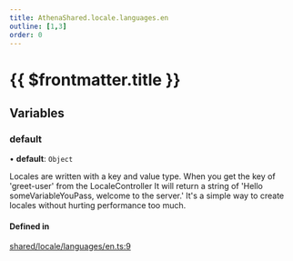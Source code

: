 ```yaml
---
title: AthenaShared.locale.languages.en
outline: [1,3]
order: 0
---
```


# {{ $frontmatter.title }}


## Variables

### default

• **default**: `Object`

Locales are written with a key and value type.
When you get the key of 'greet-user' from the LocaleController
It will return a string of 'Hello someVariableYouPass, welcome to the server.'
It's a simple way to create locales without hurting performance too much.

#### Defined in

[shared/locale/languages/en.ts:9](https://github.com/Stuyk/altv-athena/blob/92069ee/src/core/shared/locale/languages/en.ts#L9)
